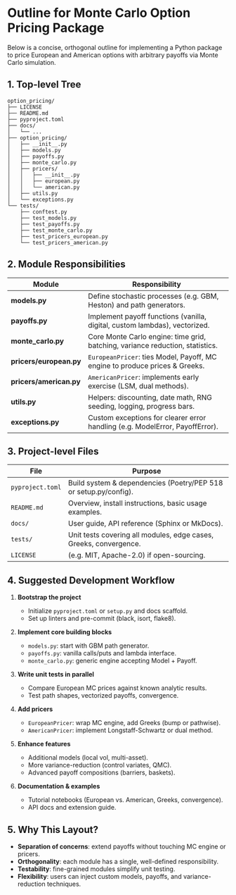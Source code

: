 # Outline for Monte Carlo Option Pricing Package

Below is a concise, orthogonal outline for implementing a Python package to price European and American options with arbitrary payoffs via Monte Carlo simulation.

## 1. Top-level Tree

```
option_pricing/
├── LICENSE
├── README.md
├── pyproject.toml
├── docs/
│   └── ...
├── option_pricing/
│   ├── __init__.py
│   ├── models.py
│   ├── payoffs.py
│   ├── monte_carlo.py
│   ├── pricers/
│   │   ├── __init__.py
│   │   ├── european.py
│   │   └── american.py
│   ├── utils.py
│   └── exceptions.py
└── tests/
    ├── conftest.py
    ├── test_models.py
    ├── test_payoffs.py
    ├── test_monte_carlo.py
    ├── test_pricers_european.py
    └── test_pricers_american.py
```

## 2. Module Responsibilities

| Module                  | Responsibility                                                                 |
|-------------------------|-------------------------------------------------------------------------------|
| **models.py**           | Define stochastic processes (e.g. GBM, Heston) and path generators.           |
| **payoffs.py**          | Implement payoff functions (vanilla, digital, custom lambdas), vectorized.    |
| **monte_carlo.py**      | Core Monte Carlo engine: time grid, batching, variance reduction, statistics. |
| **pricers/european.py** | `EuropeanPricer`: ties Model, Payoff, MC engine to produce prices & Greeks.    |
| **pricers/american.py** | `AmericanPricer`: implements early exercise (LSM, dual methods).              |
| **utils.py**            | Helpers: discounting, date math, RNG seeding, logging, progress bars.         |
| **exceptions.py**       | Custom exceptions for clearer error handling (e.g. ModelError, PayoffError).  |

## 3. Project-level Files

| File            | Purpose                                                               |
|-----------------|-----------------------------------------------------------------------|
| `pyproject.toml`| Build system & dependencies (Poetry/PEP 518 or setup.py/config).       |
| `README.md`     | Overview, install instructions, basic usage examples.                  |
| `docs/`         | User guide, API reference (Sphinx or MkDocs).                         |
| `tests/`        | Unit tests covering all modules, edge cases, Greeks, convergence.      |
| `LICENSE`       | (e.g. MIT, Apache-2.0) if open-sourcing.                              |

## 4. Suggested Development Workflow

1. **Bootstrap the project**  
   - Initialize `pyproject.toml` or `setup.py` and docs scaffold.  
   - Set up linters and pre-commit (black, isort, flake8).

2. **Implement core building blocks**  
   - `models.py`: start with GBM path generator.  
   - `payoffs.py`: vanilla calls/puts and lambda interface.  
   - `monte_carlo.py`: generic engine accepting Model + Payoff.

3. **Write unit tests in parallel**  
   - Compare European MC prices against known analytic results.  
   - Test path shapes, vectorized payoffs, convergence.

4. **Add pricers**  
   - `EuropeanPricer`: wrap MC engine, add Greeks (bump or pathwise).  
   - `AmericanPricer`: implement Longstaff-Schwartz or dual method.

5. **Enhance features**  
   - Additional models (local vol, multi-asset).  
   - More variance-reduction (control variates, QMC).  
   - Advanced payoff compositions (barriers, baskets).

6. **Documentation & examples**  
   - Tutorial notebooks (European vs. American, Greeks, convergence).  
   - API docs and extension guide.

## 5. Why This Layout?

- **Separation of concerns**: extend payoffs without touching MC engine or pricers.  
- **Orthogonality**: each module has a single, well-defined responsibility.  
- **Testability**: fine-grained modules simplify unit testing.  
- **Flexibility**: users can inject custom models, payoffs, and variance-reduction techniques.
